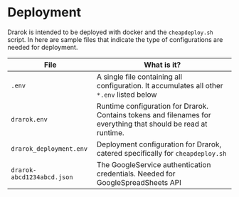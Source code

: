 # Deployment

Drarok is intended to be deployed with docker and the `cheapdeploy.sh` script.
In here are sample files that indicate the type of configurations are needed for
deployment.

| File                       | What is it?                                                                                                    |
| -------------------------- | -------------------------------------------------------------------------------------------------------------- |
| `.env`                     | A single file containing all configuration. It accumulates all other `*.env` listed below                      |
| `drarok.env`               | Runtime configuration for Drarok. Contains tokens and filenames for everything that should be read at runtime. |
| `drarok_deployment.env`    | Deployment configuration for Drarok, catered specifically for `cheapdeploy.sh`                                 |
| `drarok-abcd1234abcd.json` | The GoogleService authentication credentials. Needed for GoogleSpreadSheets API                                |
